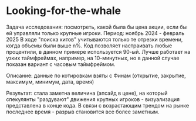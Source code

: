 # Looking-for-the-whale
Задача исследования: посмотреть, какой была бы цена акции, если бы ей управляли только крупные игроки. Период: ноябрь 2024 - февраль 2025
В ходе "поиска китов" учитываются только те отрезки времени, когда объемы были выше n%. Код позволяет настраивать любые процентили, в данном примере используется 90-ый.
Лучше работает на узких таймфреймах, например, на 10-минутных, но в данной случае показан вариант с часовым таймфреймом.

Описание: данные по котировкам взяты с Финам (открытие, закрытие, максимум, минимум, дата, время)

Результат: стала заметна величина (апсайд в цене), на который спекулянты "раздувают" движения крупных игроков - визуализация представлена в конце кода. В связи с возрастающим трендом на рынке последнее время - разрыв становится все более заметным.
